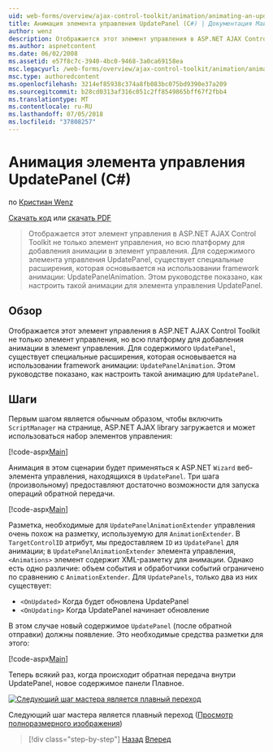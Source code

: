```yaml
---
uid: web-forms/overview/ajax-control-toolkit/animation/animating-an-updatepanel-control-cs
title: Анимация элемента управления UpdatePanel (C#) | Документация Майкрософт
author: wenz
description: Отображается этот элемент управления в ASP.NET AJAX Control Toolkit не только элемент управления, но всю платформу для добавления анимации в элемент управления. Для содержимого...
ms.author: aspnetcontent
ms.date: 06/02/2008
ms.assetid: e57f8c7c-3940-4bc0-9468-3a0ca69158ea
msc.legacyurl: /web-forms/overview/ajax-control-toolkit/animation/animating-an-updatepanel-control-cs
msc.type: authoredcontent
ms.openlocfilehash: 3214ef85938c374a8fb083bc075bd9390e37a209
ms.sourcegitcommit: b28cd0313af316c051c2ff8549865bff67f2fbb4
ms.translationtype: MT
ms.contentlocale: ru-RU
ms.lasthandoff: 07/05/2018
ms.locfileid: "37808257"
---
```

<a name="animating-an-updatepanel-control-c"></a>Анимация элемента управления UpdatePanel (C#)
====================
по [Кристиан Wenz](https://github.com/wenz)

[Скачать код](http://download.microsoft.com/download/9/3/f/93f8daea-bebd-4821-833b-95205389c7d0/UpdatePanelAnimation1.cs.zip) или [скачать PDF](http://download.microsoft.com/download/b/6/a/b6ae89ee-df69-4c87-9bfb-ad1eb2b23373/updatepanelanimation1CS.pdf)

> Отображается этот элемент управления в ASP.NET AJAX Control Toolkit не только элемент управления, но всю платформу для добавления анимации в элемент управления. Для содержимого элемента управления UpdatePanel, существует специальные расширения, которая основывается на использовании framework анимации: UpdatePanelAnimation. Этом руководстве показано, как настроить такой анимации для элемента управления UpdatePanel.


## <a name="overview"></a>Обзор

Отображается этот элемент управления в ASP.NET AJAX Control Toolkit не только элемент управления, но всю платформу для добавления анимации в элемент управления. Для содержимого `UpdatePanel`, существует специальные расширения, которая основывается на использовании framework анимации: `UpdatePanelAnimation`. Этом руководстве показано, как настроить такой анимацию для `UpdatePanel`.

## <a name="steps"></a>Шаги

Первым шагом является обычным образом, чтобы включить `ScriptManager` на странице, ASP.NET AJAX library загружается и может использоваться набор элементов управления:

[!code-aspx[Main](animating-an-updatepanel-control-cs/samples/sample1.aspx)]

Анимация в этом сценарии будет применяться к ASP.NET `Wizard` веб-элемента управления, находящихся в `UpdatePanel`. Три шага (произвольному) предоставляют достаточно возможности для запуска операций обратной передачи.

[!code-aspx[Main](animating-an-updatepanel-control-cs/samples/sample2.aspx)]

Разметка, необходимые для `UpdatePanelAnimationExtender` управления очень похож на разметку, используемую для `AnimationExtender`. В `TargetControlID` атрибут, мы предоставляем `ID` из `UpdatePanel` для анимации; в `UpdatePanelAnimationExtender` элемента управления, `<Animations>` элемент содержит XML-разметку для анимации. Однако есть одно различие: объем события и обработчики событий ограничено по сравнению с `AnimationExtender`. Для `UpdatePanels`, только два из них существует:

- `<OnUpdated>` Когда будет обновлена UpdatePanel
- `<OnUpdating>` Когда UpdatePanel начинает обновление

В этом случае новый содержимое `UpdatePanel` (после обратной отправки) должны появление. Это необходимые средства разметки для этого:

[!code-aspx[Main](animating-an-updatepanel-control-cs/samples/sample3.aspx)]

Теперь всякий раз, когда происходит обратная передача внутри UpdatePanel, новое содержимое панели Плавное.


[![Следующий шаг мастера является плавный переход](animating-an-updatepanel-control-cs/_static/image2.png)](animating-an-updatepanel-control-cs/_static/image1.png)

Следующий шаг мастера является плавный переход ([Просмотр полноразмерного изображения](animating-an-updatepanel-control-cs/_static/image3.png))

> [!div class="step-by-step"]
> [Назад](changing-an-animation-using-client-side-code-cs.md)
> [Вперед](dynamically-controlling-updatepanel-animations-cs.md)
